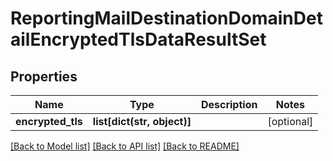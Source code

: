 # ReportingMailDestinationDomainDetailEncryptedTlsDataResultSet

## Properties
Name | Type | Description | Notes
------------ | ------------- | ------------- | -------------
**encrypted_tls** | **list[dict(str, object)]** |  | [optional] 

[[Back to Model list]](../README.md#documentation-for-models) [[Back to API list]](../README.md#documentation-for-api-endpoints) [[Back to README]](../README.md)

